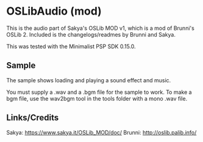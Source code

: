 # OSLibAudio (mod)

This is the audio part of Sakya's OSLib MOD v1, which is a mod of Brunni's OSLib 2.
Included is the changelogs/readmes by Brunni and Sakya.

This was tested with the Minimalist PSP SDK 0.15.0.

## Sample
The sample shows loading and playing a sound effect and music.

You must supply a .wav and a .bgm file for the sample to work.
To make a bgm file, use the wav2bgm tool in the tools folder with a mono .wav file.

## Links/Credits
Sakya: https://www.sakya.it/OSLib_MOD/doc/
Brunni: http://oslib.palib.info/
